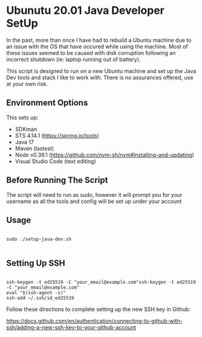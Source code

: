 # Ubunutu 20.01 Java Developer SetUp

In the past, more than once I have had to rebuild a Ubuntu machine due to an issue with the OS that have occured while using the machine. Most of these issues seemed to be caused with disk corruption following an incorrect shutdown (ie: laptop running out of battery).

This script is designed to run on a new Ubuntu machine and set up the Java Dev tools and stack I like to work with. There is no assurances offered, use at your own risk.

## Environment Options

This sets up:

- SDKman
- STS 4.14.1 (https://spring.io/tools)
- Java 17
- Maven (lastest)
- Node v0.39.1 (https://github.com/nvm-sh/nvm#installing-and-updating)
- Visual Studio Code (text editing)

## Before Running The Script

The script will need to run as sudo, however it will prompt you for your username as all the tools and config will be set up under your account
  
## Usage
  
```shell
  
sudo ./setup-java-dev.sh
  
```
  
## Setting Up SSH

```shell

ssh-keygen -t ed25519 -C "your_email@example.com"ssh-keygen -t ed25519 -C "your_email@example.com"
eval "$(ssh-agent -s)"
ssh-add ~/.ssh/id_ed25519

```
Follow these directions to complete setting up the new SSH key in Github:

https://docs.github.com/en/authentication/connecting-to-github-with-ssh/adding-a-new-ssh-key-to-your-github-account

